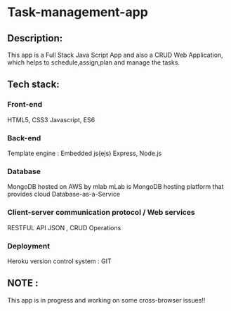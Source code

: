 # Task-management-app
## Description:

This app is a Full Stack Java Script App and also a CRUD Web Application, which helps to schedule,assign,plan and manage the tasks.

## Tech stack:

### Front-end
HTML5, CSS3
Javascript, ES6

### Back-end
Template engine : Embedded js(ejs)
Express, Node.js

### Database
MongoDB hosted on AWS by mlab
mLab is MongoDB hosting platform that provides cloud Database-as-a-Service

### Client-server communication protocol / Web services
RESTFUL API
JSON , CRUD Operations

### Deployment
Heroku
version control system : GIT

## NOTE :
This app is in progress and working on some cross-browser issues!!
